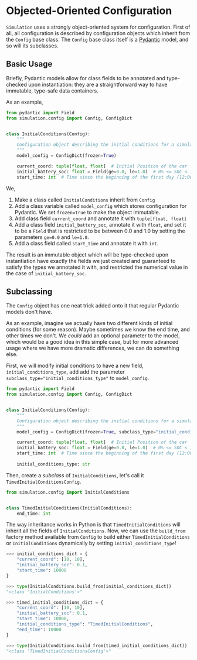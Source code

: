 # Objected-Oriented Configuration


`Simulation` uses a strongly object-oriented system for configuration. First of all, all configuration is described by configuration objects which inherit from the `Config` base class. The `Config` base class itself is a [Pydantic](pydantic.com) model, and so will its subclasses.

## Basic Usage

Briefly, Pydantic models allow for class fields to be annotated and type-checked upon instantiation: they are a straightforward way to have immutable, type-safe data containers.

As an example,
```python
from pydantic import Field
from simulation.config import Config, ConfigDict


class InitialConditions(Config):
    """
    Configuration object describing the initial conditions for a simulation.
    """
    model_config = ConfigDict(frozen=True)

    current_coord: tuple[float, float]  # Initial Position of the car
    initial_battery_soc: float = Field(ge=0.0, le=1.0)  # 0% <= SOC < 100%
    start_time: int  # Time since the beginning of the first day (12:00:00AM) in s

```
We,

1. Make a class called `InitialConditions` inherit from `Config`
2. Add a class variable called `model_config` which stores configuration for Pydantic. We set `frozen=True` to make the object immutable.
3. Add class field `current_coord` and annotate it with `tuple[float, float]`
4. Add a class field `initial_battery_soc`, annotate it with `float`, and set it to be a `Field` that is restricted to be between 0.0 and 1.0 by setting the parameters `ge=0.0` and `le=1.0`.
5. Add a class field called `start_time` and annotate it with `int`. 

The result is an immutable object which will be type-checked upon instantiation have exactly the fields we just created and guaranteed to satisfy the types we annotated it with, and restricted the numerical value in the case of `initial_battery_soc`.

## Subclassing

The `Config` object has one neat trick added onto it that regular Pydantic models don't have. 

As an example, imagine we actually have two different kinds of initial conditions (for some reason). Maybe sometimes we know the end time, and other times we don't. We _could_ add an optional parameter to the model, which would be a good idea in this simple case, but for more advanced usage where we have more dramatic differences, we can do something else.

First, we will modify initial conditions to have a new field, `initial_conditions_type`, add add the parameter `subclass_type="initial_conditions_type"` to `model_config`.

```python
from pydantic import Field
from simulation.config import Config, ConfigDict


class InitialConditions(Config):
    """
    Configuration object describing the initial conditions for a simulation.
    """
    model_config = ConfigDict(frozen=True, subclass_type="initial_conditions_type")

    current_coord: tuple[float, float]  # Initial Position of the car
    initial_battery_soc: float = Field(ge=0.0, le=1.0)  # 0% <= SOC < 100%
    start_time: int  # Time since the beginning of the first day (12:00:00AM) in s
    
    initial_conditions_type: str

```

Then, create a _subclass_ of `InitialConditions`, let's call it `TimedInitialConditionsConfig`.

```python
from simulation.config import InitialConditions


class TimedInitialConditions(InitialConditions):
    end_time: int
```

The way inheritance works in Python is that `TimedInitialConditions` will inherit all the fields of `InitialConditions`.
Now, we can use the `build_from` factory method available from `Config` to build either `TimedInitialConditions` or `InitialConditions` dynamically by setting `initial_conditions_type`!

```python
>>> initial_conditions_dict = {
    "current_coord": [10, 10],
    "initial_battery_soc": 0.1,
    "start_time": 10000
}

>>> type(InitialConditions.build_from(initial_conditions_dict))
"<class 'InitialConditions'>"

>>> timed_initial_conditions_dict = {
    "current_coord": [10, 10],
    "initial_battery_soc": 0.1,
    "start_time": 10000,
    "initial_conditions_type": "TimedInitialConditions",
    "end_time": 10000
}

>>> type(InitialConditions.build_from(timed_initial_conditions_dict))
"<class 'TimedInitialConditionsConfig'>"
```
